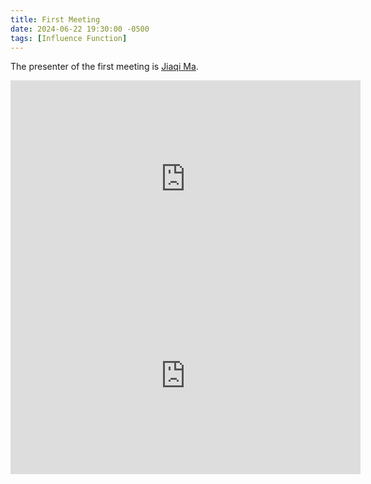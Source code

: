 ```yaml
---
title: First Meeting
date: 2024-06-22 19:30:00 -0500
tags: [Influence Function]
---
```


The presenter of the first meeting is [Jiaqi Ma](https://jiaqima.github.io/).

<iframe width="560" height="315" src="https://www.youtube.com/embed/iQavd0dK704" frameborder="0" allow="accelerometer; autoplay; clipboard-write; encrypted-media; gyroscope; picture-in-picture" allowfullscreen></iframe>

<div class="video-container">
  <iframe width="560" height="315" src="https://www.youtube.com/embed/dQw4w9WgXcQ" frameborder="0" allow="accelerometer; autoplay; clipboard-write; encrypted-media; gyroscope; picture-in-picture" allowfullscreen></iframe>
</div>